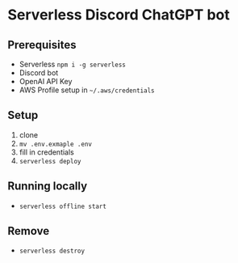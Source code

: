 # Serverless Discord ChatGPT bot

## Prerequisites

- Serverless `npm i -g serverless`
- Discord bot
- OpenAI API Key
- AWS Profile setup in `~/.aws/credentials`


## Setup

1. clone
2. `mv .env.exmaple .env`
3. fill in credentials
4. `serverless deploy`

## Running locally
- `serverless offline start`


## Remove
- `serverless destroy`

